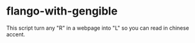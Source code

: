 # flango-with-gengible
This script turn any "R" in a webpage into "L" so you can read in chinese accent.
